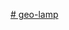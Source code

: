 [# geo-lamp](https://prod.liveshare.vsengsaas.visualstudio.com/join?16F8DDD4CFD256598B42027053353C212051)
